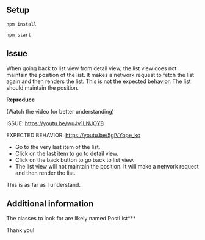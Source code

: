 ## Setup

```
npm install
```

```
npm start
```

## Issue

When going back to list view from detail view, the list view does not maintain the position of the list. It makes a network request to fetch the list again and then renders the list. This is not the expected behavior. The list should maintain the position.

**Reproduce**

(Watch the video for better understanding)

ISSUE: https://youtu.be/wuJv1LNJOY8

EXPECTED BEHAVIOR: https://youtu.be/5giVYope_ko

- Go to the very last item of the list.
- Click on the last item to go to detail view.
- Click on the back button to go back to list view.
- The list view will not maintain the position. It will make a network request and then render the list.

This is as far as I understand.

## Additional information

The classes to look for are likely named PostList***

Thank you!
